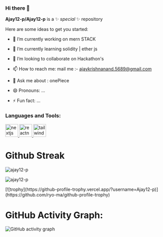 


### Hi there 👋


**Ajay12-p/Ajay12-p** is a ✨ _special_ ✨ repository 

Here are some ideas to get you started:

- 🔭 I’m currently working on mern STACK
- 🌱 I’m currently learning solidity | ether js 
- 👯 I’m looking to collaborate on Hackathon's
- 📫 How to reach me: mail me :- ajaykrishnanand.5689@gmail.com
- 💬 Ask me about : onePiece

- 😄 Pronouns: ...
- ⚡ Fun fact: ...

<h3 align="left">Languages and Tools:</h3>
<p align="left"> <a href="https://nextjs.org/" target="_blank" rel="noreferrer"> <img src="https://cdn.worldvectorlogo.com/logos/nextjs-2.svg" alt="nextjs" width="40" height="40"/>   <a href="https://reactnative.dev/" target="_blank" rel="noreferrer"> <img src="https://reactnative.dev/img/header_logo.svg" alt="reactnative" width="40" height="40"/> </a> <a href="https://tailwindcss.com/" target="_blank" rel="noreferrer"> <img src="https://www.vectorlogo.zone/logos/tailwindcss/tailwindcss-icon.svg" alt="tailwind" width="40" height="40"/> </a> </p>


# Github Streak
<p><img align="center" src="https://github-readme-stats.vercel.app/api/top-langs?username=ajay12-p&show_icons=true&locale=en&layout=compact" alt="ajay12-p" /></p>

<p><img align="center" src="https://github-readme-streak-stats.herokuapp.com/?user=ajay12-p&" alt="ajay12-p" /></p>
<a> 
  [![trophy](https://github-profile-trophy.vercel.app/?username=Ajay12-p)](https://github.com/ryo-ma/github-profile-trophy)
<a/>

# GitHub Activity Graph:
![GitHub activity graph](https://activity-graph.herokuapp.com/graph?username=Ajay12-p&hide_border=true&theme=material-palenight)
</div>
